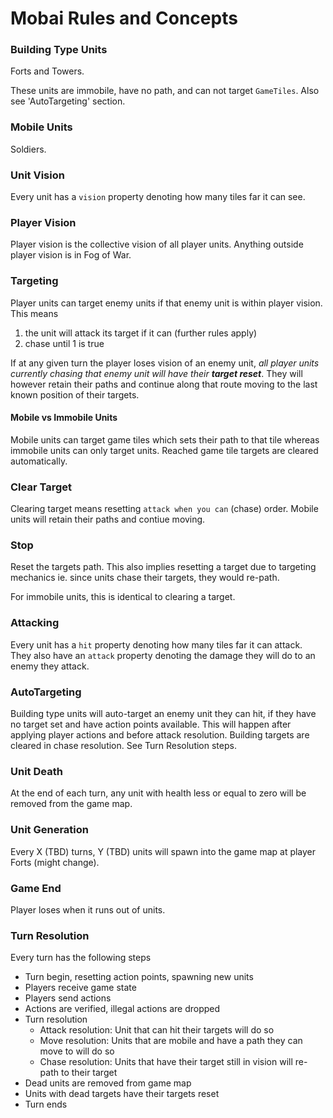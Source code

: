 # Mobai Rules and Concepts

### Building Type Units

Forts and Towers.

These units are immobile, have no path, and can not target ``GameTiles``. Also see
'AutoTargeting' section.

### Mobile Units

Soldiers.

### Unit Vision

Every unit has a `vision` property denoting how many tiles far it can see.

### Player Vision

Player vision is the collective vision of all player units. Anything outside player
vision is in Fog of War.

### Targeting

Player units can target enemy units if that enemy unit is within player vision. This means

1. the unit will attack its target if it can (further rules apply)
2. chase until 1 is true

If at any given turn the player loses vision of an enemy unit, _all player units
currently chasing that enemy unit will have their **target reset**_. They will however retain
their paths and continue along that route moving to the last known position of their targets.

#### Mobile vs Immobile Units

Mobile units can target game tiles which sets their path to that tile whereas
immobile units can only target units. Reached game tile targets are cleared automatically.

### Clear Target

Clearing target means resetting `attack when you can` (chase) order. Mobile units will
retain their paths and contiue moving.

### Stop

Reset the targets path. This also implies resetting a target due to targeting
mechanics ie. since units chase their targets, they would re-path.

For immobile units, this is identical to clearing a target.

### Attacking

Every unit has a `hit` property denoting how many tiles far it can attack. They also
have an `attack` property denoting the damage they will do to an enemy they attack.

### AutoTargeting

Building type units will auto-target an enemy unit they can hit, if they have no target
set and have action points available. This will happen after applying player actions and
before attack resolution. Building targets are cleared in chase resolution. See
Turn Resolution steps.

### Unit Death

At the end of each turn, any unit with health less or equal to zero will be removed
from the game map.

### Unit Generation

Every X (TBD) turns, Y (TBD) units will spawn into the game map at player Forts (might change).

### Game End

Player loses when it runs out of units.

### Turn Resolution

Every turn has the following steps

* Turn begin, resetting action points, spawning new units
* Players receive game state
* Players send actions
* Actions are verified, illegal actions are dropped
* Turn resolution
    * Attack resolution: Unit that can hit their targets will do so
    * Move resolution: Units that are mobile and have a path they can move to will do so
    * Chase resolution: Units that have their target still in vision will re-path to their target
* Dead units are removed from game map
* Units with dead targets have their targets reset
* Turn ends
